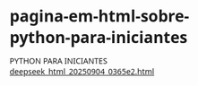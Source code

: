 # pagina-em-html-sobre-python-para-iniciantes
PYTHON PARA INICIANTES 
[deepseek_html_20250904_0365e2.html](https://github.com/user-attachments/files/22163839/deepseek_html_20250904_0365e2.html)
<!DOCTYPE html>
<html lang="pt-BR">
<head>
    <meta charset="UTF-8">
    <meta name="viewport" content="width=device-width, initial-scale=1.0">
    <title>Python para Iniciantes - por Claudemir</title>
    <link rel="stylesheet" href="https://cdnjs.cloudflare.com/ajax/libs/font-awesome/6.4.0/css/all.min.css">
    <style>
        * {
            margin: 0;
            padding: 0;
            box-sizing: border-box;
            font-family: 'Segoe UI', Tahoma, Geneva, Verdana, sans-serif;
        }
        
        body {
            background-color: #f5f5f5;
            color: #333;
            line-height: 1.6;
        }
        
        .header {
            background: linear-gradient(135deg, #306998 0%, #4B8BBE 100%);
            color: white;
            padding: 1rem 0;
            box-shadow: 0 2px 10px rgba(0,0,0,0.2);
            position: sticky;
            top: 0;
            z-index: 100;
        }
        
        .container {
            max-width: 1200px;
            margin: 0 auto;
            padding: 0 20px;
        }
        
        .nav {
            display: flex;
            justify-content: space-between;
            align-items: center;
        }
        
        .logo {
            font-size: 1.8rem;
            font-weight: bold;
            color: #FFD43B;
            text-decoration: none;
            display: flex;
            align-items: center;
            gap: 10px;
        }
        
        .nav-links {
            display: flex;
            list-style: none;
            gap: 2rem;
        }
        
        .nav-links a {
            color: white;
            text-decoration: none;
            font-weight: 500;
            transition: color 0.3s ease;
            padding: 5px 10px;
            border-radius: 4px;
        }
        
        .nav-links a:hover {
            color: #FFD43B;
            background-color: rgba(255, 255, 255, 0.1);
        }
        
        .hero {
            text-align: center;
            padding: 4rem 0;
            background: url('data:image/svg+xml;utf8,<svg xmlns="http://www.w3.org/2000/svg" viewBox="0 0 1440 320"><path fill="%23306998" fill-opacity="0.1" d="M0,128L48,117.3C96,107,192,85,288,112C384,139,480,213,576,218.7C672,224,768,160,864,138.7C960,117,1056,139,1152,149.3C1248,160,1344,160,1392,160L1440,160L1440,0L1392,0C1344,0,1248,0,1152,0C1056,0,960,0,864,0C768,0,672,0,576,0C480,0,384,0,288,0C192,0,96,0,48,0L0,0Z"></path></svg>') no-repeat bottom;
            background-size: cover;
        }
        
        .hero h1 {
            font-size: 3.5rem;
            margin-bottom: 1rem;
            color: #306998;
            text-shadow: 2px 2px 4px rgba(0,0,0,0.1);
        }
        
        .hero .author {
            font-size: 1.5rem;
            color: #4B8BBE;
            margin-bottom: 1.5rem;
            font-weight: 600;
        }
        
        .hero p {
            font-size: 1.3rem;
            max-width: 700px;
            margin: 0 auto;
            color: #444;
            margin-bottom: 2rem;
        }
        
        .cta-button {
            display: inline-block;
            background-color: #FFD43B;
            color: #306998;
            padding: 15px 35px;
            text-decoration: none;
            border-radius: 30px;
            font-weight: bold;
            margin-top: 1rem;
            transition: transform 0.3s ease, background-color 0.3s ease;
            box-shadow: 0 4px 8px rgba(0,0,0,0.2);
        }
        
        .cta-button:hover {
            transform: translateY(-3px);
            background-color: #FFE873;
        }
        
        .content {
            padding: 4rem 0;
        }
        
        .section-title {
            text-align: center;
            margin-bottom: 3rem;
            color: #306998;
            font-size: 2.5rem;
        }
        
        .cards {
            display: grid;
            grid-template-columns: repeat(auto-fit, minmax(300px, 1fr));
            gap: 2rem;
            margin-bottom: 4rem;
        }
        
        .card {
            background: white;
            border-radius: 10px;
            overflow: hidden;
            box-shadow: 0 5px 15px rgba(0,0,0,0.1);
            transition: transform 0.3s ease;
            display: flex;
            flex-direction: column;
        }
        
        .card:hover {
            transform: translateY(-5px);
        }
        
        .card-content {
            padding: 1.5rem;
            flex-grow: 1;
            display: flex;
            flex-direction: column;
        }
        
        .card h3 {
            color: #306998;
            margin-bottom: 1rem;
            font-size: 1.5rem;
        }
        
        .card p {
            margin-bottom: 1.5rem;
            flex-grow: 1;
        }
        
        .card-icon {
            font-size: 3rem;
            text-align: center;
            padding: 1rem;
            background-color: #4B8BBE;
            color: white;
        }
        
        .doc-link {
            display: inline-flex;
            align-items: center;
            gap: 8px;
            background-color: #306998;
            color: white;
            padding: 10px 15px;
            text-decoration: none;
            border-radius: 5px;
            font-weight: 500;
            transition: background-color 0.3s ease;
            margin-top: auto;
        }
        
        .doc-link:hover {
            background-color: #3b7cad;
        }
        
        .code-section {
            background-color: #2d2d2d;
            color: #f8f8f2;
            border-radius: 8px;
            padding: 1.5rem;
            margin: 2rem 0;
            overflow-x: auto;
            font-family: 'Consolas', 'Monaco', monospace;
        }
        
        .code-section pre {
            margin: 0;
        }
        
        .code-keyword {
            color: #f92672;
        }
        
        .code-function {
            color: #66d9ef;
        }
        
        .code-string {
            color: #a6e22e;
        }
        
        .code-number {
            color: #ae81ff;
        }
        
        .code-comment {
            color: #75715e;
        }
        
        .example-title {
            color: #306998;
            margin: 2rem 0 1rem;
            font-size: 1.5rem;
            border-bottom: 2px solid #FFD43B;
            padding-bottom: 0.5rem;
        }
        
        .footer {
            background-color: #333;
            color: white;
            text-align: center;
            padding: 2rem 0;
            margin-top: 4rem;
        }
        
        .footer a {
            color: #FFD43B;
            text-decoration: none;
        }
        
        @media (max-width: 768px) {
            .nav {
                flex-direction: column;
                gap: 1rem;
            }
            
            .nav-links {
                gap: 1rem;
            }
            
            .hero h1 {
                font-size: 2.5rem;
            }
            
            .hero .author {
                font-size: 1.2rem;
            }
            
            .hero p {
                font-size: 1.1rem;
            }
        }
    </style>
</head>
<body>
    <header class="header">
        <div class="container">
            <nav class="nav">
                <a href="#" class="logo">
                    <span>🐍</span> Python para Iniciantes
                </a>
                <ul class="nav-links">
                    <li><a href="#inicio">Início</a></li>
                    <li><a href="#conteudo">Conteúdo</a></li>
                    <li><a href="#exemplos">Exemplos</a></li>
                    <li><a href="#sobre">Sobre</a></li>
                </ul>
            </nav>
        </div>
    </header>

    <section class="hero" id="inicio">
        <div class="container">
            <h1>Aprenda Python do Zero</h1>
            <div class="author">por Claudemir</div>
            <p>Domine os fundamentos da programação Python de forma prática e divertida. Perfeito para iniciantes!</p>
            <a href="#exemplos" class="cta-button">Ver Exemplos de Código</a>
        </div>
    </section>

    <section class="content container" id="conteudo">
        <h2 class="section-title">O que você vai aprender</h2>
        
        <div class="cards">
            <div class="card">
                <div class="card-icon">📘</div>
                <div class="card-content">
                    <h3>Fundamentos</h3>
                    <p>Variáveis, tipos de dados, operadores e estruturas básicas da linguagem Python.</p>
                    <a href="https://docs.python.org/3/" target="_blank" class="doc-link">
                        <i class="fas fa-external-link-alt"></i> Documentação Oficial
                    </a>
                </div>
            </div>
            
            <div class="card">
                <div class="card-icon">🔧</div>
                <div class="card-content">
                    <h3>Estruturas de Controle</h3>
                    <p>Condicionais (if, else), loops (for, while) e controle de fluxo de programas.</p>
                    <a href="#exemplos" class="doc-link">
                        <i class="fas fa-code"></i> Ver Exemplos
                    </a>
                </div>
            </div>
            
            <div class="card">
                <div class="card-icon">📊</div>
                <div class="card-content">
                    <h3>Estruturas de Dados</h3>
                    <p>Listas, tuplas, dicionários, sets e como utilizá-las eficientemente.</p>
                    <a href="#exemplos" class="doc-link">
                        <i class="fas fa-code"></i> Ver Exemplos
                    </a>
                </div>
            </div>
        </div>
    </section>

    <section class="content container" id="exemplos">
        <h2 class="section-title">Exemplos de Código Python</h2>
        
        <h3 class="example-title">Variáveis e Tipos de Dados</h3>
        <div class="code-section">
            <pre><code><span class="code-comment"># Variáveis básicas</span>
<span class="code-keyword">nome</span> = <span class="code-string">"João"</span>          <span class="code-comment"># String (texto)</span>
<span class="code-keyword">idade</span> = <span class="code-number">25</span>            <span class="code-comment"># Inteiro</span>
<span class="code-keyword">altura</span> = <span class="code-number">1.75</span>         <span class="code-comment"># Float (decimal)</span>
<span class="code-keyword">estudante</span> = <span class="code-keyword">True</span>      <span class="code-comment"># Boolean (True ou False)</span>

<span class="code-comment"># Saída de dados</span>
<span class="code-function">print</span>(<span class="code-string">"Nome:"</span>, nome)
<span class="code-function">print</span>(<span class="code-string">"Idade:"</span>, idade)
<span class="code-function">print</span>(<span class="code-string">"Altura:"</span>, altura)
<span class="code-function">print</span>(<span class="code-string">"É estudante?"</span>, estudante)</code></pre>
        </div>

        <h3 class="example-title">Operadores</h3>
        <div class="code-section">
            <pre><code><span class="code-comment"># Operadores Aritméticos</span>
<span class="code-keyword">a</span> = <span class="code-number">10</span>
<span class="code-keyword">b</span> = <span class="code-number">3</span>

<span class="code-function">print</span>(<span class="code-string">"Soma:"</span>, a + b)        <span class="code-comment"># 13</span>
<span class="code-function">print</span>(<span class="code-string">"Subtração:"</span>, a - b)   <span class="code-comment"># 7</span>
<span class="code-function">print</span>(<span class="code-string">"Multiplicação:"</span>, a * b) <span class="code-comment"># 30</span>
<span class="code-function">print</span>(<span class="code-string">"Divisão:"</span>, a / b)     <span class="code-comment"># 3.333...</span>
<span class="code-function">print</span>(<span class="code-string">"Resto da divisão:"</span>, a % b) <span class="code-comment"># 1</span>
<span class="code-function">print</span>(<span class="code-string">"Exponenciação:"</span>, a ** b) <span class="code-comment"># 1000</span>

<span class="code-comment"># Operadores de Comparação</span>
<span class="code-function">print</span>(<span class="code-string">"a é igual a b?"</span>, a == b)  <span class="code-comment"># False</span>
<span class="code-function">print</span>(<span class="code-string">"a é diferente de b?"</span>, a != b) <span class="code-comment"># True</span>
<span class="code-function">print</span>(<span class="code-string">"a é maior que b?"</span>, a > b)   <span class="code-comment"># True</span></code></pre>
        </div>

        <h3 class="example-title">Estruturas Básicas</h3>
        <div class="code-section">
            <pre><code><span class="code-comment"># Estrutura Condicional (if, elif, else)</span>
<span class="code-keyword">nota</span> = <span class="code-number">85</span>

<span class="code-keyword">if</span> nota >= <span class="code-number">90</span>:
    <span class="code-function">print</span>(<span class="code-string">"Conceito A"</span>)
<span class="code-keyword">elif</span> nota >= <span class="code-number">80</span>:
    <span class="code-function">print</span>(<span class="code-string">"Conceito B"</span>)  <span class="code-comment"># Isso será executado</span>
<span class="code-keyword">elif</span> nota >= <span class="code-number">70</span>:
    <span class="code-function">print</span>(<span class="code-string">"Conceito C"</span>)
<span class="code-keyword">else</span>:
    <span class="code-function">print</span>(<span class="code-string">"Conceito D"</span>)

<span class="code-comment"># Loop For</span>
<span class="code-keyword">for</span> i <span class="code-keyword">in</span> <span class="code-function">range</span>(<span class="code-number">5</span>):
    <span class="code-function">print</span>(<span class="code-string">"Número:"</span>, i)  <span class="code-comment"># Imprime 0, 1, 2, 3, 4</span>

<span class="code-comment"># Loop While</span>
<span class="code-keyword">contador</span> = <span class="code-number">0</span>
<span class="code-keyword">while</span> contador < <span class="code-number">3</span>:
    <span class="code-function">print</span>(<span class="code-string">"Contador:"</span>, contador)
    contador += <span class="code-number">1</span>  <span class="code-comment"># Incrementa o contador</span></code></pre>
        </div>

        <h3 class="example-title">Estruturas de Dados</h3>
        <div class="code-section">
            <pre><code><span class="code-comment"># Listas (mutáveis)</span>
<span class="code-keyword">frutas</span> = [<span class="code-string">"maçã"</span>, <span class="code-string">"banana"</span>, <span class="code-string">"laranja"</span>]
<span class="code-function">print</span>(<span class="code-string">"Primeira fruta:"</span>, frutas[<span class="code-number">0</span>])  <span class="code-comment"># maçã</span>
frutas.append(<span class="code-string">"uva"</span>)  <span class="code-comment"># Adiciona item</span>
<span class="code-function">print</span>(<span class="code-string">"Todas as frutas:"</span>, frutas)

<span class="code-comment"># Tuplas (imutáveis)</span>
<span class="code-keyword">coordenadas</span> = (<span class="code-number">10.5</span>, <span class="code-number">20.3</span>)
<span class="code-function">print</span>(<span class="code-string">"Coordenada X:"</span>, coordenadas[<span class="code-number">0</span>])

<span class="code-comment"># Dicionários (pares chave-valor)</span>
<span class="code-keyword">pessoa</span> = {
    <span class="code-string">"nome"</span>: <span class="code-string">"Maria"</span>,
    <span class="code-string">"idade"</span>: <span class="code-number">30</span>,
    <span class="code-string">"cidade"</span>: <span class="code-string">"São Paulo"</span>
}
<span class="code-function">print</span>(<span class="code-string">"Nome da pessoa:"</span>, pessoa[<span class="code-string">"nome"</span>])</code></pre>
        </div>
    </section>

    <section class="content container" id="sobre">
        <h2 class="section-title">Sobre</h2>
        <div style="background-color: white; padding: 2rem; border-radius: 10px; box-shadow: 0 5px 15px rgba(0,0,0,0.1);">
            <p style="font-size: 1.2rem; margin-bottom: 1.5rem;">Este material foi desenvolvido por <strong>Claudemir</strong> para auxiliar iniciantes na jornada de aprendizado da linguagem Python.</p>
            <p style="margin-bottom: 1rem;">Python é uma linguagem de programação poderosa e fácil de aprender, com estruturas de dados de alto nível e uma abordagem simples mas eficaz à programação orientada a objetos.</p>
            <p>Com este guia, você aprenderá os conceitos fundamentais da linguagem e estará preparado para explorar tópicos mais avançados.</p>
        </div>
    </section>

    <footer class="footer">
        <div class="container">
            <p>🐍 Python para Iniciantes - por Claudemir - Todos os direitos reservados &copy; 2023</p>
            <p>Email para contato: <a href="mailto:claudemirpc68@gmail.com">claudemirpc68@gmail.com</a></p>
        </div>
    </footer>
</body>
</html>

